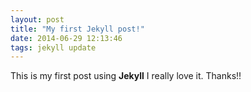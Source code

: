 ```yaml
---
layout: post
title: "My first Jekyll post!"
date: 2014-06-29 12:13:46
tags: jekyll update
---
```


This is my first post using __Jekyll__ I really love it. Thanks!!
